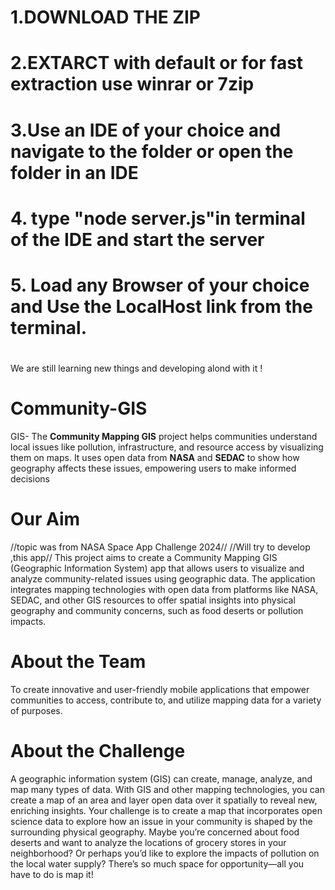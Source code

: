 
# ###########################

 # 1.DOWNLOAD THE ZIP
 # 2.EXTARCT with default or for fast extraction use winrar or 7zip
 # 3.Use an IDE of your choice and navigate to the folder or open the folder in an IDE
 # 4. type "node server.js"in terminal of the IDE and start the server 
 # 5. Load any Browser of your choice and Use the LocalHost link  from the terminal.

# ##########################

We are still learning new things and developing alond with it !

# Community-GIS

GIS- The **Community Mapping GIS** project helps communities understand local issues like pollution, infrastructure, and
resource access by visualizing them on maps. It uses open data from **NASA** and **SEDAC** to show how geography affects these issues,
empowering users to make informed decisions
 
# Our Aim
//topic was from NASA Space App Challenge 2024//
//Will try to develop ,this app// 
This project aims to create a Community Mapping GIS (Geographic Information System) app that
allows users to visualize and analyze community-related issues using geographic data. 
The application integrates mapping technologies with open data from platforms like NASA, SEDAC, 
and other GIS resources to offer spatial insights into physical geography and community concerns, 
such as food deserts or pollution impacts.

# About the Team
To create innovative and user-friendly mobile applications that empower communities to access,
contribute to, and utilize mapping data for a variety of purposes.

# About the Challenge
A geographic information system (GIS) can create, manage, analyze, and map many types of data.
With GIS and other mapping technologies, you can create a map of an area and layer open data over it spatially to reveal new, enriching insights.
Your challenge is to create a map that incorporates open science data to explore how an issue in your community is shaped by the surrounding physical geography.
Maybe you’re concerned about food deserts and want to analyze the locations of grocery stores in your neighborhood?
Or perhaps you’d like to explore the impacts of pollution on the local water supply? 
There’s so much space for opportunity—all you have to do is map it!
